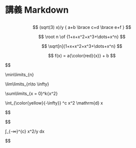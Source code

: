 # 講義 Markdown


##

$$ (sqrt(3) x)/y { a+b \brace c+d \brace e+f }
$$

$$ \root n \of {1+x+x^2+x^3+\dots+x^n}
 $$

$$ \sqrt[n]{1+x+x^2+x^3+\dots+x^n} $$

$$ 
f(x) = a{\color{red}{x}} + b
$$

$$

\min\limits_{n}

\lim\limits_{n\to \infty}

\sum\limits_{x = 0}^k{x^2}

\int_{\color{yellow}{-\infty}} ^c x^2  \mathrm{d} x

$$


$$

∫_{-∞}^{c} x^2/y dx

$$